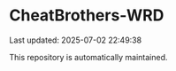 # CheatBrothers-WRD

Last updated: 2025-07-02 22:49:38

This repository is automatically maintained.
